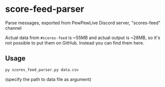 # score-feed-parser

Parse messages, exported from PewPewLive Discord server, "scores-feed" channel

Actual data from `#scores-feed` is ~55MB and actual output is ~28MB, so it's not possible to put them on GitHub. Instead you can find them here.

## Usage

```bash
py scores_feed_parser.py data.csv
```

(specify the path to data file as argument)
